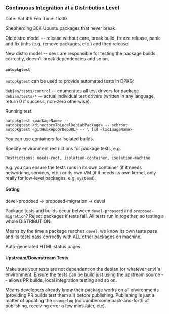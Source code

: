 ### Continuous Integration at a Distribution Level

Date: Sat 4th Feb
Time: 15:00

Shepherding 30K Ubuntu packages that never break.

Old distro model -- release without care, break build, freeze release, panic and fix tinhs (e.g. remove packages, etc.) and then release.

New distro model -- devs are responsible for testing the package builds correctly, doesn't break dependencies and so on.

#### `autopkgtest`

`autopkgtest` can be used to provide automated tests in DPKG:

`debian/tests/control` -- enumerates all test drivers for package
`debian/tests/*` -- actual individual test drivers (written in any language, return 0 if success, non-zero otherwise).

Running test:

```
autopkgtest <packageName> --
autopkgtest <directoryToLocalDebiabPackage> -- schroot
autopkgtest <gitHubRepoOrDebURL> -- \ lxd <lxdImageName>
```

You can use containers for isolated builds.

Specify environment restrictions for package tests, e.g.

```
Restrictions: needs-root, isolation-container, isolation-machine
```

e.g. you can ensure the tests runs in its own container (if it needs networking, services, etc.) or its own VM (if it needs its own kernel, only really for low-level packages, e.g. `systemd`).

#### Gating

devel-proposed -> proposed-migrarion -> devel

Package tests and builds occur between `devel-propsoed` and `proposed-migration`? Reject packages if tests fail. All tests run in together, so testing a whole DISTRIBUTION!

Means by the time a package reaches `devel`, we know its own tests pass and its tests pass correctly with ALL other packages on machine.

Auto-generated HTML status pages.

#### Upstream/Downstream Tests

Make sure your tests are not dependent on the debian (or whatever env)'s environment. Ensure the tests can be build just using the upstream source -- allows PR builds, local integration testing and so on.

Means developers already *know* their package works on all environments (providing PR builds test them all) before publishing. Publishing is just a matter of updating the `changelog` (no cumbersome back-and-forth of publishing, receiving error a few mins later, etc).

